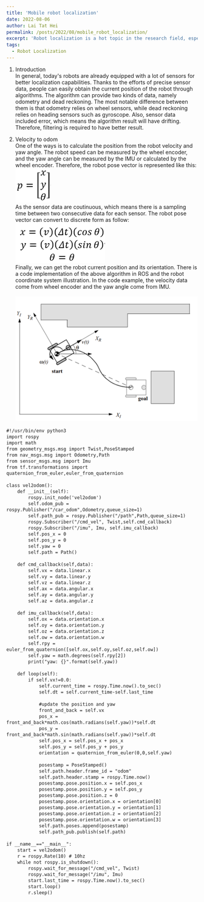 ```yaml
---
title: 'Mobile robot localization'
date: 2022-08-06
author: Lai Tat Hei
permalink: /posts/2022/08/mobile_robot_localization/
excerpt: 'Robot localization is a hot topic in the research field, especially now that it is increasingly important for commercial use. Therefore, this blog will discuss some simple robot positioning methods, with code explanation.'
tags:
  - Robot Localization
---
```


1. Introduction <br/>
In general, today's robots are already equipped with a lot of sensors for better localization capabilities. Thanks to the efforts of precise sensor data, people can easily obtain the current position of the robot through algorithms. The algorithm can provide two kinds of data, namely odometry and dead reckoning. The most notable difference between them is that odometry relies on wheel sensors, while dead reckoning relies on heading sensors such as gyroscope. Also, sensor data included error, which means the algorithm result will have drifting. Therefore, filtering is required to have better result.<br/>

2. Velocity to odom <br/>
One of the ways is to calculate the position from the robot velocity and yaw angle. The robot speed can be measured by the wheel encoder, and the yaw angle can be measured by the IMU or calculated by the wheel encoder. Therefore, the robot pose vector is represented like this:
<br/><img src='/images/pose_vector.PNG'><br/>
As the sensor data are coutinuous, which means there is a sampling time between two consecutive data for each sensor. The robot pose vector can convert to discrete form as follow:
<br/><img src='/images/discrete_pose_vector.PNG'><br/>
Finally, we can get the robot current position and its orientation. There is a code implementation of the above algorithm in ROS and the robot coordinate system illustration. In the code example, the velocity data come from wheel encoder and the yaw angle come from IMU.<br/>
<br/><img src='/images/pose_diagram.png'><br/>

```
#!/usr/bin/env python3
import rospy
import math
from geometry_msgs.msg import Twist,PoseStamped
from nav_msgs.msg import Odometry,Path
from sensor_msgs.msg import Imu
from tf.transformations import quaternion_from_euler,euler_from_quaternion

class vel2odom():
    def __init__(self):
        rospy.init_node('vel2odom')
        self.odom_pub = rospy.Publisher("/car_odom",Odometry,queue_size=1)
        self.path_pub = rospy.Publisher("/path",Path,queue_size=1)
        rospy.Subscriber("/cmd_vel", Twist,self.cmd_callback)
        rospy.Subscriber("/imu", Imu, self.imu_callback)
        self.pos_x = 0
        self.pos_y = 0
        self.yaw = 0
        self.path = Path()

    def cmd_callback(self,data):
        self.vx = data.linear.x
        self.vy = data.linear.y
        self.vz = data.linear.z
        self.ax = data.angular.x
        self.ay = data.angular.y
        self.az = data.angular.z

    def imu_callback(self,data):
        self.ox = data.orientation.x
        self.oy = data.orientation.y
        self.oz = data.orientation.z
        self.ow = data.orientation.w
        self.rpy = euler_from_quaternion([self.ox,self.oy,self.oz,self.ow])
        self.yaw = math.degrees(self.rpy[2])
        print("yaw: {}".format(self.yaw))

    def loop(self):
        if self.vx!=0.0:
            self.current_time = rospy.Time.now().to_sec()
            self.dt = self.current_time-self.last_time

            #update the position and yaw
            front_and_back = self.vx
            pos_x = front_and_back*math.cos(math.radians(self.yaw))*self.dt
            pos_y = front_and_back*math.sin(math.radians(self.yaw))*self.dt
            self.pos_x = self.pos_x + pos_x
            self.pos_y = self.pos_y + pos_y
            orientation = quaternion_from_euler(0,0,self.yaw)

            posestamp = PoseStamped()
            self.path.header.frame_id = "odom"
            self.path.header.stamp = rospy.Time.now()
            posestamp.pose.position.x = self.pos_x
            posestamp.pose.position.y = self.pos_y
            posestamp.pose.position.z = 0
            posestamp.pose.orientation.x = orientation[0]
            posestamp.pose.orientation.y = orientation[1]
            posestamp.pose.orientation.z = orientation[2]
            posestamp.pose.orientation.w = orientation[3]
            self.path.poses.append(posestamp)
            self.path_pub.publish(self.path)

if __name__=="__main__":
    start = vel2odom()
    r = rospy.Rate(10) # 10hz
    while not rospy.is_shutdown():
        rospy.wait_for_message("/cmd_vel", Twist)
        rospy.wait_for_message("/imu", Imu)
        start.last_time = rospy.Time.now().to_sec()
        start.loop()
        r.sleep()
```
